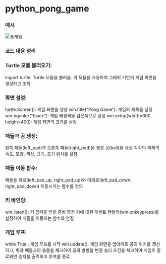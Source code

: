 # python_pong_game

### 예시
![퐁게임](https://github.com/kgw08003/python_pong_game/assets/109195054/70b2b2e4-f214-4359-a207-397a96522b06)

### 코드 내용 정리
### Turtle 모듈 불러오기:
import turtle: Turtle 모듈을 불러옴. 이 모듈을 사용하여 그래픽 기반의 게임 화면을 생성하고 조작

### 화면 설정:
turtle.Screen(): 게임 화면을 생성
win.title("Pong Game"): 게임의 제목을 설정
win.bgcolor("black"): 게임 배경색을 검은색으로 설정
win.setup(width=600, height=400): 게임 화면의 크기를 설정

### 패들과 공 생성:
왼쪽 패들(left_pad)과 오른쪽 패들(right_pad)을 생성
공(ball)을 생성
각각의 객체의 속도, 모양, 색상, 크기, 초기 위치를 설정

### 패들 이동 함수:
패들을 위로(left_pad_up, right_pad_up)와 아래로(left_pad_down, right_pad_down) 이동시키는 함수를 정의

### 키 바인딩:
win.listen(): 키 입력을 받을 준비
특정 키에 대한 이벤트 핸들러(win.onkeypress)를 설정하여 패들을 이동하는 함수와 연결

### 게임 루프:
while True:: 게임 루프를 시작
win.update(): 게임 화면을 업데이트
공의 위치를 갱신하고, 벽과 패들과의 충돌을 체크하여 공의 방향을 변경
승리 조건을 체크하여 게임이 종료되면 승자를 출력하고 루프를 종료
